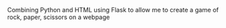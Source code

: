 Combining Python and HTML using Flask to allow me to create a game of rock, paper, scissors on a webpage



